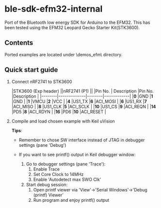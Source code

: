 ble-sdk-efm32-internal
======================

Port of the Bluetooth low energy SDK for Arduino to the EFM32. This has been tested using the EFM32 Leopard Gecko Starter Kit(STK3600).

Contents
----------------------

Ported examples are located under \demos_efm\ directory.

Quick start guide
----------------------

1. Connect nRF2741 to STK3600

    |STK3600 (Exp header)  ||nRF2741 (P1)         ||
    |Pin No. | Description  |Pin No. |Description  |
    |--------|--------------|--------|-------------|
    |**0**   |GND           |**1**   |GND          |
    |**1**   |VMCU          |**2**   |VCC          | 
    |**4**   |US1_TX        |**6**   |ACI_MOSI     |
    |**6**   |US1_RX        |**7**   |ACI_MISO     |
    |**8**   |US1_CLK       |**5**   |ACI_SCLK     |
    |**10**  |US1_CS        |**9**   |ACI_REQN     |
    |**14**  |PD5           |**8**   |ACI_RDYN     |
    |**16**  |PD6           |**10**  |ACI_RESET    |

2. Compile and load chosen example with Keil uVision

    **Tips**:

    - Remember to chose SW interface instead of JTAG in debugger settings (pane 'Debug') 

    - If you want to see printf() output in Keil debugger window:
        1. Go to debugger settings (pane 'Trace'):
            1. Enable Trace
            2. Set Core Clock to 14MHz
            3. Enable 'Autodetect max SWO Clk'
        2. Start debug session:
            1. Open printf viewer via 'View'->'Serial Windows'->'Debug (printf) Viewer'
            2. Run program and enjoy printf() output

        


    



   
